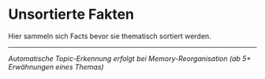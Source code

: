 # Unsortierte Fakten

Hier sammeln sich Facts bevor sie thematisch sortiert werden.

---
*Automatische Topic-Erkennung erfolgt bei Memory-Reorganisation (ab 5+ Erwähnungen eines Themas)*